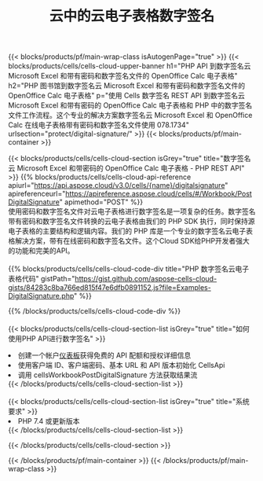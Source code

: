 ﻿---
title: 云中的云电子表格数字签名
description: 用于 Microsoft Excel 和 OpenOffice Calc 数字签名的云 API 和 SDK。 Cells 电子表格数字签名 API SDK支持多种开发语言。它们包括 Android、C#、Go、Java、NodeJS、Perl、PHP、Python、Ruby 和 swift。
url: /zh/php/protect/digital-signature/
---
{{< blocks/products/pf/main-wrap-class isAutogenPage="true" >}}
{{< blocks/products/cells/cells-cloud-upper-banner h1="PHP API 到数字签名云 Microsoft Excel 和带有密码和数字签名文件的 OpenOffice Calc 电子表格" h2="PHP 图书馆到数字签名云 Microsoft Excel 和带有密码和数字签名文件的 OpenOffice Calc 电子表格" p="使用 Cells 数字签名 REST API 到数字签名云 Microsoft Excel 和带有密码的 OpenOffice Calc 电子表格和 PHP 中的数字签名文件工作流程。这个专业的解决方案数字签名云 Microsoft Excel 和 OpenOffice Calc 在线电子表格带有密码和数字签名文件使用 078.1734" urlsection="protect/digital-signature/" >}}
{{< blocks/products/pf/main-container >}}

{{< blocks/products/cells/cells-cloud-section isGrey="true" title="数字签名云 Microsoft Excel 和带密码的 OpenOffice Calc 电子表格 - PHP REST API" >}}
{{% blocks/products/cells/cells-cloud-api-reference apiurl="https://api.aspose.cloud/v3.0/cells/{name}/digitalsignature" apireferenceurl="https://apireference.aspose.cloud/cells/#/Workbook/PostDigitalSignature" apimethod="POST" %}}
<br/>
使用密码和数字签名文件对云电子表格进行数字签名是一项复杂的任务。数字签名带有密码和数字签名文件转换的云电子表格由我们的 PHP SDK 执行，同时保持源电子表格的主要结构和逻辑内容。我们的 PHP 库是一个专业的数字签名云电子表格解决方案，带有在线密码和数字签名文件。这个Cloud SDK给PHP开发者强大的功能和完美的API。
<br/>
<br/>
{{% blocks/products/cells/cells-cloud-code-div title="PHP 数字签名云电子表格代码" gistPath="https://gist.github.com/aspose-cells-cloud-gists/84283c8ba766ed815f47e6dfb0891152.js?file=Examples-DigitalSignature.php" %}}
  
{{% /blocks/products/cells/cells-cloud-code-div %}}
<br/>
<br/>
{{< blocks/products/cells/cells-cloud-section-list isGrey="true" title="如何使用PHP API进行数字签名" >}}
<li>创建一个帐户<a href="https://dashboard.aspose.cloud/">仪表板</a>获得免费的 API 配额和授权详细信息</li>
<li>使用客户端 ID、客户端密码、基本 URL 和 API 版本初始化 CellsApi</li>
<li>调用 cellsWorkbookPostDigitalSignature 方法获取结果流</li>
{{< /blocks/products/cells/cells-cloud-section-list >}}
<br/>
<br/>
{{< blocks/products/cells/cells-cloud-section-list isGrey="true" title="系统要求" >}}
<li>PHP 7.4 或更新版本</li>
{{< /blocks/products/cells/cells-cloud-section-list >}}

{{< /blocks/products/cells/cells-cloud-section >}}

{{< /blocks/products/pf/main-container >}}
{{< /blocks/products/pf/main-wrap-class >}}
